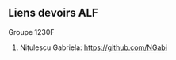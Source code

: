 Liens devoirs ALF
-----------------

Groupe 1230F

1) Niţulescu Gabriela: https://github.com/NGabi 


